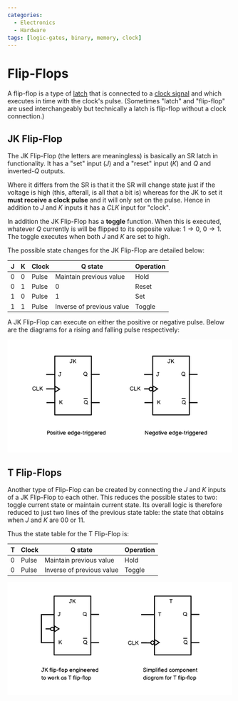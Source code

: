 ```yaml
---
categories:
  - Electronics
  - Hardware
tags: [logic-gates, binary, memory, clock]
---
```


# Flip-Flops

A flip-flop is a type of
[latch](/Electronics_and_Hardware/Digital_circuits/Latches.md) that is connected
to a [clock signal](/Electronics_and_Hardware/Digital_circuits/Clock_signals.md)
and which executes in time with the clock's pulse. (Sometimes "latch" and
"flip-flop" are used interchangeably but technically a latch is flip-flop
without a clock connection.)

## JK Flip-Flop

The JK Flip-Flop (the letters are meaningless) is basically an SR latch in
functionality. It has a "set" input (_J_) and a "reset" input (_K_) and _Q_ and
inverted-_Q_ outputs.

Where it differs from the SR is that it the SR will change state just if the
voltage is high (this, afterall, is all that a bit is) whereas for the JK to set
it **must receive a clock pulse** and it will only set on the pulse. Hence in
addition to _J_ and _K_ inputs it has a _CLK_ input for "clock".

In addition the JK Flip-Flop has a **toggle** function. When this is executed,
whatever _Q_ currently is will be flipped to its opposite value:
$1 \rightarrow 0$, $0 \rightarrow 1$. The toggle executes when both _J_ and _K_
are set to high.

The possible state changes for the JK Flip-Flop are detailed below:

| J   | K   | Clock | Q state                   | Operation |
| --- | --- | ----- | ------------------------- | --------- |
| 0   | 0   | Pulse | Maintain previous value   | Hold      |
| 0   | 1   | Pulse | 0                         | Reset     |
| 1   | 0   | Pulse | 1                         | Set       |
| 1   | 1   | Pulse | Inverse of previous value | Toggle    |

A JK Flip-Flop can execute on either the positive or negative pulse. Below are
the diagrams for a rising and falling pulse respectively:

![](/_img/jk-flip-flops.png)

## T Flip-Flops

Another type of Flip-Flop can be created by connecting the _J_ and _K_ inputs of
a JK Flip-Flop to each other. This reduces the possible states to two: toggle
current state or maintain current state. Its overall logic is therefore reduced
to just two lines of the previous state table: the state that obtains when _J_
and _K_ are $0 0$ or $1 1$.

Thus the state table for the T Flip-Flop is:

| T   | Clock | Q state                   | Operation |
| --- | ----- | ------------------------- | --------- |
| 0   | Pulse | Maintain previous value   | Hold      |
| 0   | Pulse | Inverse of previous value | Toggle    |

![](/_img/t-flip-flops.png)
